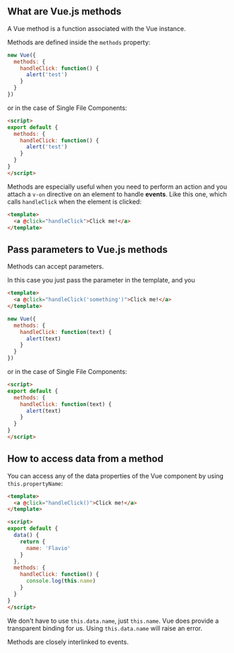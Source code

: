 ## What are Vue.js methods

A Vue method is a function associated with the Vue instance.

Methods are defined inside the `methods` property:

```js
new Vue({
  methods: {
    handleClick: function() {
      alert('test')
    }
  }
})
```

or in the case of Single File Components:

```html
<script>
export default {
  methods: {
    handleClick: function() {
      alert('test')
    }
  }
}
</script>
```

Methods are especially useful when you need to perform an action and you attach a `v-on` directive on an element to handle **events**. Like this one, which calls `handleClick` when the element is clicked:

```html
<template>
  <a @click="handleClick">Click me!</a>
</template>
```

## Pass parameters to Vue.js methods

Methods can accept parameters.

In this case you just pass the parameter in the template, and you

```html
<template>
  <a @click="handleClick('something')">Click me!</a>
</template>
```

```js
new Vue({
  methods: {
    handleClick: function(text) {
      alert(text)
    }
  }
})
```

or in the case of Single File Components:

```html
<script>
export default {
  methods: {
    handleClick: function(text) {
      alert(text)
    }
  }
}
</script>
```

## How to access data from a method

You can access any of the data properties of the Vue component by using `this.propertyName`:

```html
<template>
  <a @click="handleClick()">Click me!</a>
</template>

<script>
export default {
  data() {
    return {
      name: 'Flavio'
    }
  },
  methods: {
    handleClick: function() {
      console.log(this.name)
    }
  }
}
</script>
```

We don't have to use `this.data.name`, just `this.name`. Vue does provide a transparent binding for us. Using `this.data.name` will raise an error.

Methods are closely interlinked to events.
